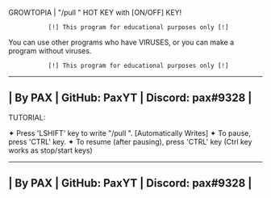  GROWTOPIA | "/pull " HOT KEY with [ON/OFF] KEY!
           
               [!] This program for educational purposes only [!]
               
You can use other programs who have VIRUSES, or you can make a program without viruses.

               [!] This program for educational purposes only [!]

----------------------------------------------
| By PAX | GitHub: PaxYT | Discord: pax#9328 |
----------------------------------------------


 TUTORIAL:

✦ Press 'LSHIFT' key to write "/pull ". [Automatically Writes]
✦ To pause, press 'CTRL' key.
✦ To resume (after pausing), press 'CTRL' key
  (Ctrl key works as stop/start keys)


----------------------------------------------
| By PAX | GitHub: PaxYT | Discord: pax#9328 |
----------------------------------------------
